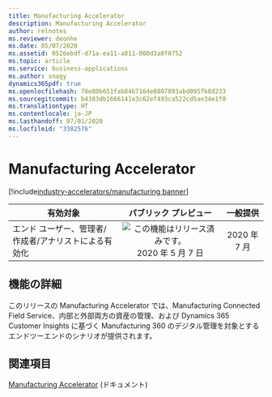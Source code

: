 ```yaml
---
title: Manufacturing Accelerator
description: Manufacturing Accelerator
author: relnotes
ms.reviewer: deonhe
ms.date: 05/07/2020
ms.assetid: 0526ebdf-d71a-ea11-a811-000d3a8f0752
ms.topic: article
ms.service: business-applications
ms.author: snagy
dynamics365pdf: true
ms.openlocfilehash: 78e80b651fab84b7164e8807893abd095fb8d233
ms.sourcegitcommit: b4383db1666141e3c62ef493ca522cd5ae34e1f0
ms.translationtype: HT
ms.contentlocale: ja-JP
ms.lasthandoff: 07/01/2020
ms.locfileid: "3382576"
---
```

# <a name="manufacturing-accelerator"></a>Manufacturing Accelerator
[!include[industry-accelerators/manufacturing banner](../includes/industry-accelerators/manufacturing.md)]

| 有効対象    |  パブリック プレビュー | 一般提供 | 
| ---------- | :----------: |:----------: |
|エンド ユーザー、管理者/作成者/アナリストによる有効化|![この機能はリリース済みです。](/dynamics365-release-plan/media/green-checkmark.png "この機能はリリース済みです。") 2020 年 5 月 7 日| 2020 年 7 月|






## <a name="feature-details"></a>機能の詳細
<!--feature detail start -->
このリリースの Manufacturing Accelerator では、Manufacturing Connected Field Service、内部と外部両方の資産の管理、および Dynamics 365 Customer Insights に基づく Manufacturing 360 のデジタル管理を対象とするエンドツーエンドのシナリオが提供されます。

<!--feature detail end -->










## <a name="see-also"></a>関連項目

<!--docs start-->
[Manufacturing Accelerator](http://Aka.ms/manufacturingacceleratordocumentation) (ドキュメント)
<!--docs end-->
